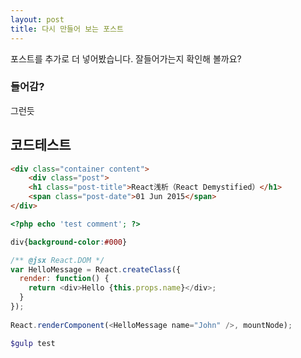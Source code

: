 ```yaml
---
layout: post
title: 다시 만들어 보는 포스트
---
```


포스트를 추가로 더 넣어봤습니다.
잘들어가는지 확인해 볼까요?

### 들어감?

그런듯

## 코드테스트
```html
<div class="container content">
    <div class="post">
    <h1 class="post-title">React浅析（React Demystified）</h1>
    <span class="post-date">01 Jun 2015</span>
</div>
```

```php
<?php echo 'test comment'; ?>
```

```css
div{background-color:#000}
```

```javascript
/** @jsx React.DOM */
var HelloMessage = React.createClass({
  render: function() {
    return <div>Hello {this.props.name}</div>;
  }
});
 
React.renderComponent(<HelloMessage name="John" />, mountNode);
```

```bash
$gulp test
```